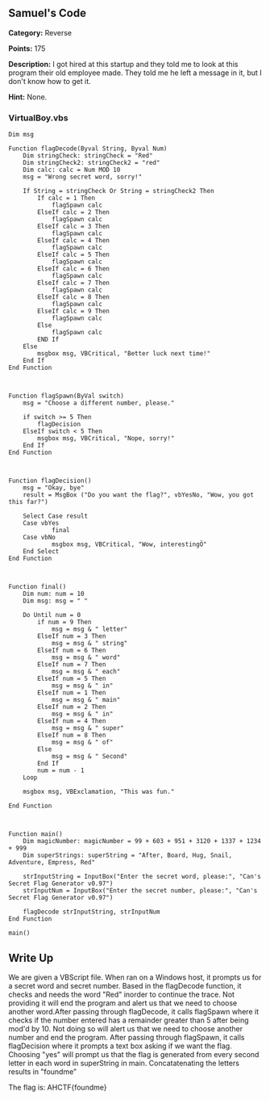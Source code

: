 
## Samuel's Code

**Category:** Reverse

**Points:** 175

**Description:** I got hired at this startup and they told me to look at this program their old employee made. They told me he left a message in it, but I don't know how to get it.

**Hint:** None.

### VirtualBoy.vbs
``` vbs
Dim msg

Function flagDecode(Byval String, Byval Num)
	Dim stringCheck: stringCheck = "Red"
	Dim stringCheck2: stringCheck2 = "red"
	Dim calc: calc = Num MOD 10
	msg = "Wrong secret word, sorry!"

	If String = stringCheck Or String = stringCheck2 Then
		If calc = 1 Then
   			flagSpawn calc
		ElseIf calc = 2 Then
			flagSpawn calc 
		ElseIf calc = 3 Then
			flagSpawn calc
		ElseIf calc = 4 Then
			flagSpawn calc
		ElseIf calc = 5 Then
			flagSpawn calc
		ElseIf calc = 6 Then
			flagSpawn calc
		ElseIf calc = 7 Then
			flagSpawn calc
		ElseIf calc = 8 Then
			flagSpawn calc
		ElseIf calc = 9 Then
			flagSpawn calc
		Else
			flagSpawn calc
		END If
	Else
		msgbox msg, VBCritical, "Better luck next time!"
	End If
End Function



Function flagSpawn(ByVal switch)
	msg = "Choose a different number, please."

	if switch >= 5 Then
		flagDecision
	ElseIf switch < 5 Then
		msgbox msg, VBCritical, "Nope, sorry!"	
	End If
End Function



Function flagDecision()
	msg = "Okay, bye"
	result = MsgBox ("Do you want the flag?", vbYesNo, "Wow, you got this far?")

	Select Case result
	Case vbYes
    		final
	Case vbNo
    		msgbox msg, VBCritical, "Wow, interestingÖ"
	End Select
End Function



Function final()
	Dim num: num = 10
	Dim msg: msg = " "

	Do Until num = 0
		if num = 9 Then
			msg = msg & " letter"
		ElseIf num = 3 Then
			msg = msg & " string"
		ElseIf num = 6 Then
			msg = msg & " word"
		ElseIf num = 7 Then
			msg = msg & " each"
		ElseIf num = 5 Then
			msg = msg & " in"
		ElseIf num = 1 Then
			msg = msg & " main"
		ElseIf num = 2 Then
			msg = msg & " in"
		ElseIf num = 4 Then
			msg = msg & " super"
		ElseIf num = 8 Then
			msg = msg & " of"
		Else
			msg = msg & " Second"
		End If
		num = num - 1
	Loop
	
	msgbox msg, VBExclamation, "This was fun."
	
End Function



Function main()
	Dim magicNumber: magicNumber = 99 + 603 + 951 + 3120 + 1337 + 1234 + 999
	Dim superStrings: superString = "After, Board, Hug, Snail, Adventure, Empress, Red" 	

	strInputString = InputBox("Enter the secret word, please:", "Can's Secret Flag Generator v0.97")
	strInputNum = InputBox("Enter the secret number, please:", "Can's Secret Flag Generator v0.97")

	flagDecode strInputString, strInputNum
End Function

main()

```

## Write Up

We are given a VBScript file. When ran on a Windows host, it prompts us for a secret word and secret number. Based in the flagDecode function, it checks and needs the word "Red" inorder to continue the trace. Not providing it will end the program and alert us that we need to choose another word.After passing through flagDecode, it calls flagSpawn where it checks if the number entered has a remainder greater than 5 after being mod'd by 10. Not doing so will alert us that we need to choose another number and end the program. After passing through flagSpawn, it calls flagDecision where it prompts a text box asking if we want the flag. Choosing "yes" will prompt us that the flag is generated from every second letter in each word in superString in main. Concatatenating the letters results in "foundme"

The flag is: AHCTF{foundme}
